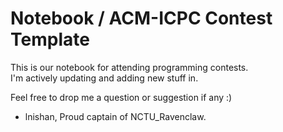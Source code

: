 # Notebook / ACM-ICPC Contest Template
This is our notebook for attending programming contests.  
I'm actively updating and adding new stuff in.

Feel free to drop me a question or suggestion if any :)

- lnishan, Proud captain of NCTU_Ravenclaw.
